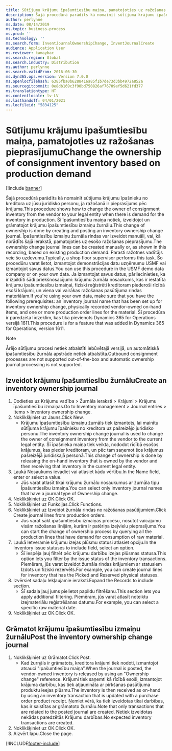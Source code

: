 ```yaml
---
title: Sūtījumu krājumu īpašumtiesību maiņa, pamatojoties uz ražošanas pieprasījumu
description: Šajā procedūrā parādīts kā nomainīt sūtījuma krājumu īpašnieku no kreditora uz jūsu juridisko personu, ja ražošanā ir pieprasījums pēc krājuma.
author: perlynne
ms.date: 08/14/2019
ms.topic: business-process
ms.prod: ''
ms.technology: ''
ms.search.form: InventJournalOwnershipChange, InventJournalCreate
audience: Application User
ms.reviewer: kamaybac
ms.search.region: Global
ms.search.industry: Distribution
ms.author: perlynne
ms.search.validFrom: 2016-06-30
ms.dyn365.ops.version: Version 7.0.0
ms.openlocfilehash: 6385fba0b6288416a85f1b7de73d3bb4972a852a
ms.sourcegitcommit: 0e8db169c3f90bd750826af76709ef5d621fd377
ms.translationtype: HT
ms.contentlocale: lv-LV
ms.lasthandoff: 04/01/2021
ms.locfileid: "5834125"
---
```

# <a name="change-the-ownership-of-consignment-inventory-based-on-production-demand"></a><span data-ttu-id="dc2d1-103">Sūtījumu krājumu īpašumtiesību maiņa, pamatojoties uz ražošanas pieprasījumu</span><span class="sxs-lookup"><span data-stu-id="dc2d1-103">Change the ownership of consignment inventory based on production demand</span></span>

[!include [banner](../../includes/banner.md)]

<span data-ttu-id="dc2d1-104">Šajā procedūrā parādīts kā nomainīt sūtījuma krājumu īpašnieku no kreditora uz jūsu juridisko personu, ja ražošanā ir pieprasījums pēc krājuma.</span><span class="sxs-lookup"><span data-stu-id="dc2d1-104">This procedure shows how to change the owner of consignment inventory from the vendor to your legal entity when there is demand for the inventory in production.</span></span> <span data-ttu-id="dc2d1-105">Šī īpašumtiesību maiņa notiek, izveidojot un grāmatojot krājumu īpašumtiesību izmaiņu žurnālu.</span><span class="sxs-lookup"><span data-stu-id="dc2d1-105">This change of ownership is done by creating and posting an inventory ownership change journal.</span></span> <span data-ttu-id="dc2d1-106">Īpašumtiesību izmaiņu žurnāla rindas var izveidot manuāli, vai, kā norādīts šajā ierakstā, pamatojoties uz esošo ražošanas pieprasījumu.</span><span class="sxs-lookup"><span data-stu-id="dc2d1-106">The ownership change journal lines can be created manually or, as shown in this recording, based on existing production demand.</span></span> <span data-ttu-id="dc2d1-107">Parasti ražotnes vadītājs veic šo uzdevumu.</span><span class="sxs-lookup"><span data-stu-id="dc2d1-107">Typically, a shop floor supervisor performs this task.</span></span> <span data-ttu-id="dc2d1-108">Šo procedūru varat lietot, izmantojot demonstrācijas datu uzņēmumu USMF vai izmantojot savus datus.</span><span class="sxs-lookup"><span data-stu-id="dc2d1-108">You can use this procedure in the USMF demo data company or on your own data.</span></span> <span data-ttu-id="dc2d1-109">Ja izmantojat savus datus, pārliecinieties, ka ir izpildīti šādi priekšnosacījumi: krājumu žurnāla nosaukums, kas ir iestatīta krājumu īpašumtiesību izmaiņai, fiziski reģistrēti kreditoram piederoši rīcībā esoši krājumi, un viena vai vairākas ražošanas pasūtījuma rindas materiālam.</span><span class="sxs-lookup"><span data-stu-id="dc2d1-109">If you're using your own data, make sure that you have the following prerequisites: an inventory journal name that has been set up for inventory ownership change, physically recorded vendor-owned on-hand items, and one or more production order lines for the material.</span></span> <span data-ttu-id="dc2d1-110">Šī procedūra ir paredzēta līdzeklim, kas tika pievienots Dynamics 365 for Operations versijā 1611.</span><span class="sxs-lookup"><span data-stu-id="dc2d1-110">This procedure is for a feature that was added in Dynamics 365 for Operations, version 1611.</span></span>

> [!NOTE]
> <span data-ttu-id="dc2d1-111">Ārējo sūtījumu procesi netiek atbalstīti iebūvētajā versijā, un automātiskā īpašumtiesību žurnāla apstrāde netiek atbalstīta.</span><span class="sxs-lookup"><span data-stu-id="dc2d1-111">Outbound consignment processes are not supported out-of-the-box and automatic ownership journal processing is not supported.</span></span>

## <a name="create-an-inventory-ownership-journal"></a><span data-ttu-id="dc2d1-112">Izveidot krājumu īpašumtiesību žurnālu</span><span class="sxs-lookup"><span data-stu-id="dc2d1-112">Create an inventory ownership journal</span></span>
1. <span data-ttu-id="dc2d1-113">Dodieties uz Krājumu vadība > Žurnāla ieraksti > Krājumi > Krājumu īpašumtiesību izmaiņas.</span><span class="sxs-lookup"><span data-stu-id="dc2d1-113">Go to Inventory management > Journal entries > Items > Inventory ownership change.</span></span>
2. <span data-ttu-id="dc2d1-114">Noklikšķiniet uz Jauns.</span><span class="sxs-lookup"><span data-stu-id="dc2d1-114">Click New.</span></span>
    * <span data-ttu-id="dc2d1-115">Krājumu īpašumtiesību izmaiņu žurnāls tiek izmantots, lai mainītu sūtījuma krājumu īpašnieku no kreditora uz pašreizējo juridisko personu.</span><span class="sxs-lookup"><span data-stu-id="dc2d1-115">The inventory ownership change journal is used to change the owner of consignment inventory from the vendor to the current legal entity.</span></span> <span data-ttu-id="dc2d1-116">Šī īpašnieka maiņa tiek veikta, nododot rīcībā esošos krājumus, kas pieder kreditoram, un pēc tam saņemot šos krājumus pašreizējā juridiskajā personā.</span><span class="sxs-lookup"><span data-stu-id="dc2d1-116">This change of ownership is done by releasing the on-hand inventory that is owned by the vendor and then receiving that inventory in the current legal entity.</span></span>  
3. <span data-ttu-id="dc2d1-117">Laukā Nosaukums ievadiet vai atlasiet kādu vērtību.</span><span class="sxs-lookup"><span data-stu-id="dc2d1-117">In the Name field, enter or select a value.</span></span>
    * <span data-ttu-id="dc2d1-118">Jūs varat atlasīt tikai krājumu žurnālu nosaukumus ar žurnāla tipu Īpašumtiesību izmaiņa.</span><span class="sxs-lookup"><span data-stu-id="dc2d1-118">You can select only inventory journal names that have a journal type of Ownership change.</span></span>  
4. <span data-ttu-id="dc2d1-119">Noklikšķiniet uz OK.</span><span class="sxs-lookup"><span data-stu-id="dc2d1-119">Click OK.</span></span>
5. <span data-ttu-id="dc2d1-120">Noklikšķiniet uz Funkcijas.</span><span class="sxs-lookup"><span data-stu-id="dc2d1-120">Click Functions.</span></span>
6. <span data-ttu-id="dc2d1-121">Noklikšķiniet uz Izveidot žurnāla rindas no ražošanas pasūtījumiem.</span><span class="sxs-lookup"><span data-stu-id="dc2d1-121">Click Create journal lines from production orders.</span></span>
    * <span data-ttu-id="dc2d1-122">Jūs varat sākt īpašumtiesību izmaiņas procesu, nosūtot vaicājumu visām ražošanas līnijām, kurām ir patēriņa izejvielu pieprasījums.</span><span class="sxs-lookup"><span data-stu-id="dc2d1-122">You can start the change of ownership process by querying all the production lines that have demand for consumption of raw material.</span></span>  
7. <span data-ttu-id="dc2d1-123">Laukā Ietveramie krājumu izejas plūsmu statusi atlasiet opciju.</span><span class="sxs-lookup"><span data-stu-id="dc2d1-123">In the Inventory issue statuses to include field, select an option.</span></span>
    * <span data-ttu-id="dc2d1-124">Šī iespēja ļauj filtrēt pēc krājumu darbību izejas plūsmas statusa.</span><span class="sxs-lookup"><span data-stu-id="dc2d1-124">This option lets you filter by the issue status of the inventory transactions.</span></span> <span data-ttu-id="dc2d1-125">Piemēram, jūs varat izveidot žurnāla rindas krājumiem ar statusiem Izdots un fiziski rezervēts.</span><span class="sxs-lookup"><span data-stu-id="dc2d1-125">For example, you can create journal lines for inventory that has the Picked and Reserved physical statuses.</span></span>  
8. <span data-ttu-id="dc2d1-126">Izvērsiet sadaļu Iekļaujamie ieraksti.</span><span class="sxs-lookup"><span data-stu-id="dc2d1-126">Expand the Records to include section.</span></span>
    * <span data-ttu-id="dc2d1-127">Šī sadaļa ļauj jums pielietot papildu filtrēšanu.</span><span class="sxs-lookup"><span data-stu-id="dc2d1-127">This section lets you apply additional filtering.</span></span> <span data-ttu-id="dc2d1-128">Piemēram, jūs varat atlasīt noteiktu izejmateriālu reģistrēšanas datumu.</span><span class="sxs-lookup"><span data-stu-id="dc2d1-128">For example, you can select a specific raw material date.</span></span>  
9. <span data-ttu-id="dc2d1-129">Noklikšķiniet uz OK.</span><span class="sxs-lookup"><span data-stu-id="dc2d1-129">Click OK.</span></span>

## <a name="post-the-inventory-ownership-change-journal"></a><span data-ttu-id="dc2d1-130">Grāmatot krājumu īpašumtiesību izmaiņu žurnālu</span><span class="sxs-lookup"><span data-stu-id="dc2d1-130">Post the inventory ownership change journal</span></span>
1. <span data-ttu-id="dc2d1-131">Noklikšķiniet uz Grāmatot.</span><span class="sxs-lookup"><span data-stu-id="dc2d1-131">Click Post.</span></span>
    * <span data-ttu-id="dc2d1-132">Kad žurnāls ir grāmatots, kreditora krājumi tiek nodoti, izmantojot atsauci "Īpašumtiesību maiņa”.</span><span class="sxs-lookup"><span data-stu-id="dc2d1-132">When the journal is posted, the vendor-owned inventory is released by using an "Ownership change" reference.</span></span> <span data-ttu-id="dc2d1-133">Krājumi tiek saņemti kā rīcībā esoši, izmantojot krājuma darbību, kas tiek atjaunināta ar pirkšanas pasūtījuma produktu ieejas plūsmu.</span><span class="sxs-lookup"><span data-stu-id="dc2d1-133">The inventory is then received as on-hand by using an inventory transaction that is updated with a purchase order product receipt.</span></span> <span data-ttu-id="dc2d1-134">Ņemiet vērā, ka tiek izveidotas tikai darbības, kas ir saistītas ar grāmatoto žurnālu.</span><span class="sxs-lookup"><span data-stu-id="dc2d1-134">Note that only transactions that are related to the posted journal are created.</span></span> <span data-ttu-id="dc2d1-135">Netiek izveidotas nekādas paredzētās Krājumu darbības.</span><span class="sxs-lookup"><span data-stu-id="dc2d1-135">No expected inventory transactions are created.</span></span>  
2. <span data-ttu-id="dc2d1-136">Noklikšķiniet uz OK.</span><span class="sxs-lookup"><span data-stu-id="dc2d1-136">Click OK.</span></span>
3. <span data-ttu-id="dc2d1-137">Aizvērt lapu.</span><span class="sxs-lookup"><span data-stu-id="dc2d1-137">Close the page.</span></span>



[!INCLUDE[footer-include](../../../includes/footer-banner.md)]